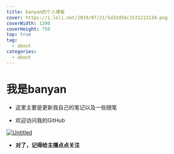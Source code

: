```yaml
---
title: banyan的个人博客
cover: https://i.loli.net/2019/07/21/5d33d5dc1531213134.png
coverWidth: 1200
coverHeight: 750
top: true
tag:
  -	about
categories: 
  - about
---
```






# 我是banyan



- 这里主要是更新我自己的笔记以及一些随笔

  

- 欢迎访问我的GitHub



[![Untitled](images/3.jpg)](https://github.com/dawweadaw01)



- **对了，记得给主播点点关注**

